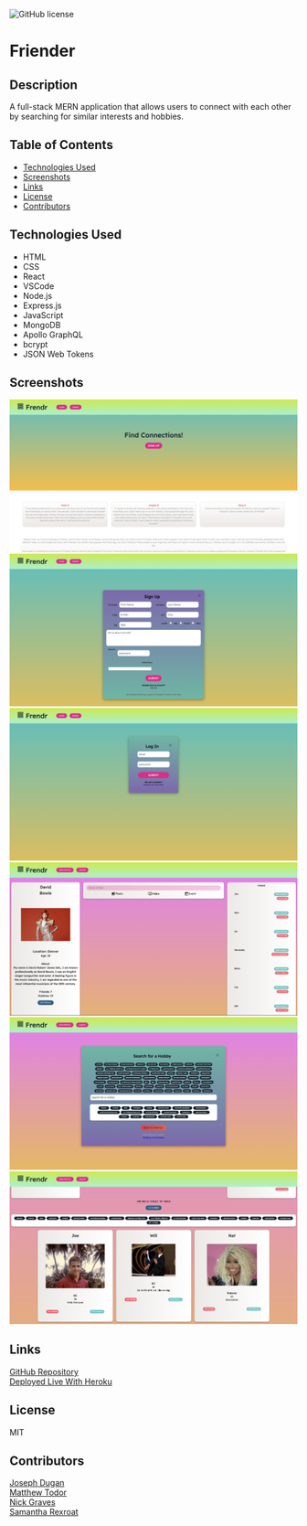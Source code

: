 ![GitHub license](https://img.shields.io/badge/license-MIT-blue.svg)

# Friender

## Description
A full-stack MERN application that allows users to connect with each other by searching for similar interests and hobbies.

## Table of Contents
* [Technologies Used](#technologies)
* [Screenshots](#screenshots)
* [Links](#links)
* [License](#license)
* [Contributors](#contributors)

## Technologies Used
* HTML
* CSS
* React
* VSCode
* Node.js
* Express.js
* JavaScript
* MongoDB
* Apollo GraphQL
* bcrypt
* JSON Web Tokens

## Screenshots
![Landing](./client//src/assets/images/screenshots/landingpage.png)
![Signup](./client/src/assets/images/screenshots/signup.png)
![Signin](./client/src/assets/images/screenshots/signin.png)
![Profile](./client/src/assets/images/screenshots/profilepage.png)
![Add Hobbies](./client/src/assets/images/screenshots/hobbiespage.png)
![Search Results](./client/src/assets/images/screenshots/searchfriends.png)

## Links
[GitHub Repository](https://github.com/samanthajrexroat/Friender)  
[Deployed Live With Heroku](https://friender-social-media.herokuapp.com/)

## License
MIT

## Contributors
[Joseph Dugan](https://github.com/dugan-jo)<br>
[Matthew Todor](https://github.com/Ccatalyst)<br>
[Nick Graves](https://github.com/Thekid303)<br>
[Samantha Rexroat](https://github.com/samanthajrexroat)
